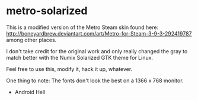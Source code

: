 # metro-solarized

This is a modified version of the Metro Steam skin found here: http://boneyardbrew.deviantart.com/art/Metro-for-Steam-3-9-3-292419787 among other places.

I don't take credit for the original work and only really changed the gray to match better with the Numix Solarized GTK theme for Linux. 

Feel free to use this, modify it, hack it up, whatever.

One thing to note: The fonts don't look the best on a 1366 x 768 monitor.

- Android Hell
